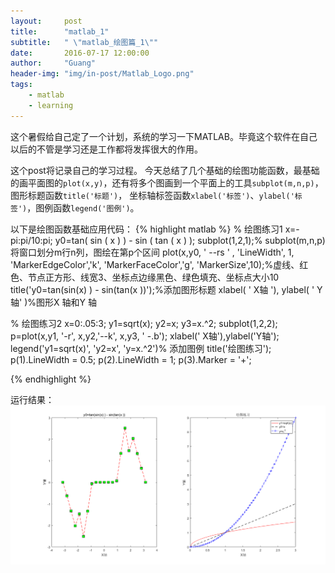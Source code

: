 ```yaml
---
layout:     post
title:      "matlab_1"
subtitle:   " \"matlab_绘图篇_1\""
date:       2016-07-17 12:00:00
author:     "Guang"
header-img: "img/in-post/Matlab_Logo.png"
tags:
    - matlab
    - learning
---
```

这个暑假给自己定了一个计划，系统的学习一下MATLAB。毕竟这个软件在自己以后的不管是学习还是工作都将发挥很大的作用。  

这个post将记录自己的学习过程。
今天总结了几个基础的绘图功能函数，最基础的画平面图的`plot(x,y)`，还有将多个图画到一个平面上的工具`subplot(m,n,p)`，图形标题函数`title('标题')`，
坐标轴标签函数`xlabel('标签')`、`ylabel('标签')`，图例函数`legend('图例')`。

以下是绘图函数基础应用代码：
{% highlight matlab %}
% 绘图练习1
x=-pi:pi/10:pi;
y0=tan( sin ( x ) ) - sin ( tan ( x ) );
subplot(1,2,1);% subplot(m,n,p)将窗口划分m行n列，图绘在第p个区间
plot(x,y0, ' --rs ' , 'LineWidth', 1, 'MarkerEdgeColor','k', 'MarkerFaceColor','g', 'MarkerSize',10);%虚线、红色、节点正方形、线宽3、坐标点边缘黑色、绿色填充、坐标点大小10
title('y0=tan(sin(x) ) - sin(tan(x ))');%添加图形标题
xlabel( ' X轴 '), ylabel( ' Y轴' )%图形X 轴和Y 轴

% 绘图练习2
x=0:.05:3;
y1=sqrt(x);
y2=x;
y3=x.^2;
subplot(1,2,2);
p=plot(x,y1, '-r', x,y2,'--k', x,y3, ' -.b');
xlabel(' X轴'),ylabel('Y轴');
legend('y1=sqrt(x)', 'y2=x', 'y=x.^2')% 添加图例
title('绘图练习');
p(1).LineWidth = 0.5;
p(2).LineWidth = 1;
p(3).Marker = '+';

{% endhighlight %}

运行结果：   
![绘图1_2.png](/img/in-post/绘图1_2.png "绘图")
